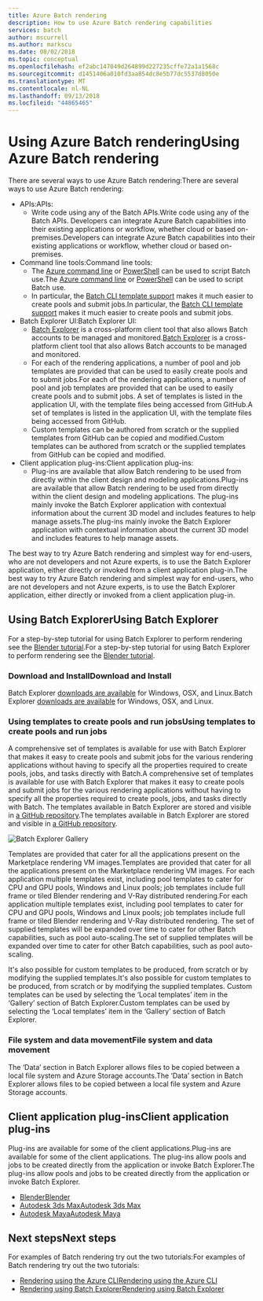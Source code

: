 ```yaml
---
title: Azure Batch rendering
description: How to use Azure Batch rendering capabilities
services: batch
author: mscurrell
ms.author: markscu
ms.date: 08/02/2018
ms.topic: conceptual
ms.openlocfilehash: ef2abc147049d264899d227235cffe72a1a1568c
ms.sourcegitcommit: d1451406a010fd3aa854dc8e5b77dc5537d8050e
ms.translationtype: MT
ms.contentlocale: nl-NL
ms.lasthandoff: 09/13/2018
ms.locfileid: "44865465"
---
```

# <a name="using-azure-batch-rendering"></a><span data-ttu-id="6b4c5-103">Using Azure Batch rendering</span><span class="sxs-lookup"><span data-stu-id="6b4c5-103">Using Azure Batch rendering</span></span>

<span data-ttu-id="6b4c5-104">There are several ways to use Azure Batch rendering:</span><span class="sxs-lookup"><span data-stu-id="6b4c5-104">There are several ways to use Azure Batch rendering:</span></span>

* <span data-ttu-id="6b4c5-105">APIs:</span><span class="sxs-lookup"><span data-stu-id="6b4c5-105">APIs:</span></span>
  * <span data-ttu-id="6b4c5-106">Write code using any of the Batch APIs.</span><span class="sxs-lookup"><span data-stu-id="6b4c5-106">Write code using any of the Batch APIs.</span></span>  <span data-ttu-id="6b4c5-107">Developers can integrate Azure Batch capabilities into their existing applications or workflow, whether cloud or based on-premises.</span><span class="sxs-lookup"><span data-stu-id="6b4c5-107">Developers can integrate Azure Batch capabilities into their existing applications or workflow, whether cloud or based on-premises.</span></span>
* <span data-ttu-id="6b4c5-108">Command line tools:</span><span class="sxs-lookup"><span data-stu-id="6b4c5-108">Command line tools:</span></span>
  * <span data-ttu-id="6b4c5-109">The [Azure command line](https://docs.microsoft.com/cli/azure/) or [PowerShell](https://docs.microsoft.com/powershell/azure/overview) can be used to script Batch use.</span><span class="sxs-lookup"><span data-stu-id="6b4c5-109">The [Azure command line](https://docs.microsoft.com/cli/azure/) or [PowerShell](https://docs.microsoft.com/powershell/azure/overview) can be used to script Batch use.</span></span>
  * <span data-ttu-id="6b4c5-110">In particular, the [Batch CLI template support](https://docs.microsoft.com/azure/batch/batch-cli-templates) makes it much easier to create pools and submit jobs.</span><span class="sxs-lookup"><span data-stu-id="6b4c5-110">In particular, the [Batch CLI template support](https://docs.microsoft.com/azure/batch/batch-cli-templates) makes it much easier to create pools and submit jobs.</span></span>
* <span data-ttu-id="6b4c5-111">Batch Explorer UI:</span><span class="sxs-lookup"><span data-stu-id="6b4c5-111">Batch Explorer UI:</span></span>
  * <span data-ttu-id="6b4c5-112">[Batch Explorer](https://github.com/Azure/BatchLabs) is a cross-platform client tool that also allows Batch accounts to be managed and monitored.</span><span class="sxs-lookup"><span data-stu-id="6b4c5-112">[Batch Explorer](https://github.com/Azure/BatchLabs) is a cross-platform client tool that also allows Batch accounts to be managed and monitored.</span></span>
  * <span data-ttu-id="6b4c5-113">For each of the rendering applications, a number of pool and job templates are provided that can be used to easily create pools and to submit jobs.</span><span class="sxs-lookup"><span data-stu-id="6b4c5-113">For each of the rendering applications, a number of pool and job templates are provided that can be used to easily create pools and to submit jobs.</span></span>  <span data-ttu-id="6b4c5-114">A set of templates is listed in the application UI, with the template files being accessed from GitHub.</span><span class="sxs-lookup"><span data-stu-id="6b4c5-114">A set of templates is listed in the application UI, with the template files being accessed from GitHub.</span></span>
  * <span data-ttu-id="6b4c5-115">Custom templates can be authored from scratch or the supplied templates from GitHub can be copied and modified.</span><span class="sxs-lookup"><span data-stu-id="6b4c5-115">Custom templates can be authored from scratch or the supplied templates from GitHub can be copied and modified.</span></span>
* <span data-ttu-id="6b4c5-116">Client application plug-ins:</span><span class="sxs-lookup"><span data-stu-id="6b4c5-116">Client application plug-ins:</span></span>
  * <span data-ttu-id="6b4c5-117">Plug-ins are available that allow Batch rendering to be used from directly within the client design and modeling applications.</span><span class="sxs-lookup"><span data-stu-id="6b4c5-117">Plug-ins are available that allow Batch rendering to be used from directly within the client design and modeling applications.</span></span>  <span data-ttu-id="6b4c5-118">The plug-ins mainly invoke the Batch Explorer application with contextual information about the current 3D model and includes features to help manage assets.</span><span class="sxs-lookup"><span data-stu-id="6b4c5-118">The plug-ins mainly invoke the Batch Explorer application with contextual information about the current 3D model and includes features to help manage assets.</span></span>

<span data-ttu-id="6b4c5-119">The best way to try Azure Batch rendering and simplest way for end-users, who are not developers and not Azure experts, is to use the Batch Explorer application, either directly or invoked from a client application plug-in.</span><span class="sxs-lookup"><span data-stu-id="6b4c5-119">The best way to try Azure Batch rendering and simplest way for end-users, who are not developers and not Azure experts, is to use the Batch Explorer application, either directly or invoked from a client application plug-in.</span></span>

## <a name="using-batch-explorer"></a><span data-ttu-id="6b4c5-120">Using Batch Explorer</span><span class="sxs-lookup"><span data-stu-id="6b4c5-120">Using Batch Explorer</span></span>

<span data-ttu-id="6b4c5-121">For a step-by-step tutorial for using Batch Explorer to perform rendering see the [Blender tutorial](https://docs.microsoft.com/azure/batch/tutorial-rendering-batchexplorer-blender).</span><span class="sxs-lookup"><span data-stu-id="6b4c5-121">For a step-by-step tutorial for using Batch Explorer to perform rendering see the [Blender tutorial](https://docs.microsoft.com/azure/batch/tutorial-rendering-batchexplorer-blender).</span></span>

### <a name="download-and-install"></a><span data-ttu-id="6b4c5-122">Download and Install</span><span class="sxs-lookup"><span data-stu-id="6b4c5-122">Download and Install</span></span>

<span data-ttu-id="6b4c5-123">Batch Explorer [downloads are available](https://azure.github.io/BatchExplorer/) for Windows, OSX, and Linux.</span><span class="sxs-lookup"><span data-stu-id="6b4c5-123">Batch Explorer [downloads are available](https://azure.github.io/BatchExplorer/) for Windows, OSX, and Linux.</span></span>

### <a name="using-templates-to-create-pools-and-run-jobs"></a><span data-ttu-id="6b4c5-124">Using templates to create pools and run jobs</span><span class="sxs-lookup"><span data-stu-id="6b4c5-124">Using templates to create pools and run jobs</span></span>

<span data-ttu-id="6b4c5-125">A comprehensive set of templates is available for use with Batch Explorer that makes it easy to create pools and submit jobs for the various rendering applications without having to specify all the properties required to create pools, jobs, and tasks directly with Batch.</span><span class="sxs-lookup"><span data-stu-id="6b4c5-125">A comprehensive set of templates is available for use with Batch Explorer that makes it easy to create pools and submit jobs for the various rendering applications without having to specify all the properties required to create pools, jobs, and tasks directly with Batch.</span></span>  <span data-ttu-id="6b4c5-126">The templates available in Batch Explorer are stored and visible in [a GitHub repository](https://github.com/Azure/BatchExplorer-data/tree/master/ncj).</span><span class="sxs-lookup"><span data-stu-id="6b4c5-126">The templates available in Batch Explorer are stored and visible in [a GitHub repository](https://github.com/Azure/BatchExplorer-data/tree/master/ncj).</span></span>

![Batch Explorer Gallery](./media/batch-rendering-using/batch-explorer-gallery.png)

<span data-ttu-id="6b4c5-128">Templates are provided that cater for all the applications present on the Marketplace rendering VM images.</span><span class="sxs-lookup"><span data-stu-id="6b4c5-128">Templates are provided that cater for all the applications present on the Marketplace rendering VM images.</span></span>  <span data-ttu-id="6b4c5-129">For each application multiple templates exist, including pool templates to cater for CPU and GPU pools, Windows and Linux pools; job templates include full frame or tiled Blender rendering and V-Ray distributed rendering.</span><span class="sxs-lookup"><span data-stu-id="6b4c5-129">For each application multiple templates exist, including pool templates to cater for CPU and GPU pools, Windows and Linux pools; job templates include full frame or tiled Blender rendering and V-Ray distributed rendering.</span></span> <span data-ttu-id="6b4c5-130">The set of supplied templates will be expanded over time to cater for other Batch capabilities, such as pool auto-scaling.</span><span class="sxs-lookup"><span data-stu-id="6b4c5-130">The set of supplied templates will be expanded over time to cater for other Batch capabilities, such as pool auto-scaling.</span></span>

<span data-ttu-id="6b4c5-131">It's also possible for custom templates to be produced, from scratch or by modifying the supplied templates.</span><span class="sxs-lookup"><span data-stu-id="6b4c5-131">It's also possible for custom templates to be produced, from scratch or by modifying the supplied templates.</span></span> <span data-ttu-id="6b4c5-132">Custom templates can be used by selecting the ‘Local templates’ item in the ‘Gallery’ section of Batch Explorer.</span><span class="sxs-lookup"><span data-stu-id="6b4c5-132">Custom templates can be used by selecting the ‘Local templates’ item in the ‘Gallery’ section of Batch Explorer.</span></span>

### <a name="file-system-and-data-movement"></a><span data-ttu-id="6b4c5-133">File system and data movement</span><span class="sxs-lookup"><span data-stu-id="6b4c5-133">File system and data movement</span></span>

<span data-ttu-id="6b4c5-134">The ‘Data’ section in Batch Explorer allows files to be copied between a local file system and Azure Storage accounts.</span><span class="sxs-lookup"><span data-stu-id="6b4c5-134">The ‘Data’ section in Batch Explorer allows files to be copied between a local file system and Azure Storage accounts.</span></span>

## <a name="client-application-plug-ins"></a><span data-ttu-id="6b4c5-135">Client application plug-ins</span><span class="sxs-lookup"><span data-stu-id="6b4c5-135">Client application plug-ins</span></span>

<span data-ttu-id="6b4c5-136">Plug-ins are available for some of the client applications.</span><span class="sxs-lookup"><span data-stu-id="6b4c5-136">Plug-ins are available for some of the client applications.</span></span>  <span data-ttu-id="6b4c5-137">The plug-ins allow pools and jobs to be created directly from the application or invoke Batch Explorer.</span><span class="sxs-lookup"><span data-stu-id="6b4c5-137">The plug-ins allow pools and jobs to be created directly from the application or invoke Batch Explorer.</span></span>

* [<span data-ttu-id="6b4c5-138">Blender</span><span class="sxs-lookup"><span data-stu-id="6b4c5-138">Blender</span></span>](https://github.com/Azure/azure-batch-rendering/tree/master/plugins/blender)
* [<span data-ttu-id="6b4c5-139">Autodesk 3ds Max</span><span class="sxs-lookup"><span data-stu-id="6b4c5-139">Autodesk 3ds Max</span></span>](https://github.com/Azure/azure-batch-rendering/tree/master/plugins/3ds-max)
* [<span data-ttu-id="6b4c5-140">Autodesk Maya</span><span class="sxs-lookup"><span data-stu-id="6b4c5-140">Autodesk Maya</span></span>](https://github.com/Azure/azure-batch-maya)

## <a name="next-steps"></a><span data-ttu-id="6b4c5-141">Next steps</span><span class="sxs-lookup"><span data-stu-id="6b4c5-141">Next steps</span></span>

<span data-ttu-id="6b4c5-142">For examples of Batch rendering try out the two tutorials:</span><span class="sxs-lookup"><span data-stu-id="6b4c5-142">For examples of Batch rendering try out the two tutorials:</span></span>

* [<span data-ttu-id="6b4c5-143">Rendering using the Azure CLI</span><span class="sxs-lookup"><span data-stu-id="6b4c5-143">Rendering using the Azure CLI</span></span>](https://docs.microsoft.com/azure/batch/tutorial-rendering-cli)
* [<span data-ttu-id="6b4c5-144">Rendering using Batch Explorer</span><span class="sxs-lookup"><span data-stu-id="6b4c5-144">Rendering using Batch Explorer</span></span>](https://docs.microsoft.com/azure/batch/tutorial-rendering-batchexplorer-blender)